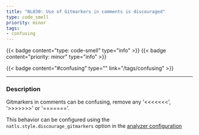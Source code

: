 ```yaml
---
title: "NL030: Use of Gitmarkers in comments is discouraged"
type: code_smell
priority: minor
tags:
- confusing 
---
```


{{< badge content="type: code-smell" type="info" >}}
{{< badge content="priority: minor" type="info" >}}


{{< badge content="#confusing" type="" link="/tags/confusing" >}}

---

### Description
Gitmarkers in comments can be confusing, remove any '<<<<<<<', '>>>>>>>' or '======='.

This behavior can be configured using the `natls.style.discourage_gitmarkers` option in the [analyzer configuration](/docs/analyzer-config.md)
